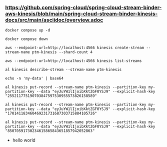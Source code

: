 ### https://github.com/spring-cloud/spring-cloud-stream-binder-aws-kinesis/blob/main/spring-cloud-stream-binder-kinesis-docs/src/main/asciidoc/overview.adoc

```shell
docker compose up -d
```
```shell
docker compose down
```
```shell
aws --endpoint-url=http://localhost:4566 kinesis create-stream --stream-name ptm-kinesis --shard-count 4
```
```shell
aws --endpoint-url=http://localhost:4566 kinesis list-streams
```
```shell
al kinesis describe-stream --stream-name ptm-kinesis
```
```shell
echo -n 'my-data' | base64
```
```shell
al kinesis put-record --stream-name ptm-kinesis --partition-key my-partition-key --data "eyJuYW1lIjoibXktZGF0YSJ9" --explicit-hash-key "255211775190703847597530955573826158589"
```
```shell
al kinesis put-record --stream-name ptm-kinesis --partition-key my-partition-key --data "eyJuYW1lIjoibXktZGF0YSJ9" --explicit-hash-key "170141183460469231731687303715884105726"
```
```shell
al kinesis put-record --stream-name ptm-kinesis --partition-key my-partition-key --data "eyJuYW1lIjoibXktZGF0YSJ9" --explicit-hash-key "85070591730234615865843651857942052863"
```
* hello world